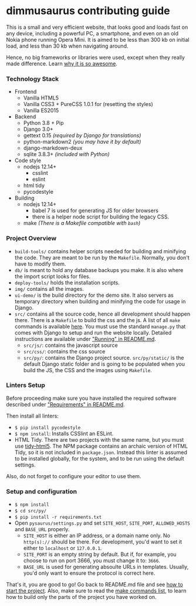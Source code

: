 # dimmusaurus contributing guide

This is a small and very efficient website, that looks good and loads fast on any device, including a powerful PC, a smartphone, and even on an old Nokia phone running Opera Mini. It is aimed to be less than 300 kb on initial load, and less than 30 kb when navigating around.

Hence, no big frameworks or libraries were used, except when they really made difference. Learn [why it is so awesome](https://idlewords.com/talks/website_obesity.htm).

### Technology Stack
* Frontend
  * Vanilla HTML5
  * Vanilla CSS3 + PureCSS 1.0.1 for (resetting the styles)
  * Vanilla ES2015
* Backend
  * Python 3.8 + Pip
  * Django 3.0+
  * gettext 0.15 _(required by Django for translations)_
  * python-markdown2 _(you may have it by default)_
  * django-markdown-deux
  * sqlite 3.8.3+ _(included with Python)_
* Code style
  * nodejs 12.14+
    * csslint
    * eslint
  * html tidy
  * pycodestyle
* Building
  * nodejs 12.14+
    * babel 7 is used for generating JS for older browsers
    * there is a helper node script for building the legacy CSS.
  * make _(There is a Makefile compatible with `bash`)_

### Project Overview
 * `build-tools/` contains helper scripts needed for building and minifying the code. They are meant to be run by the `Makefile`. Normally, you don't have to modify them.
 * `db/` is meant to hold any database backups you make. It is also where the import script looks for files.
 * `deploy-tools/` holds the installation scripts.
 * `img/` contains all the images.
 * `ui-demo/` is the build directory for the demo site. It also servers as temporary directory when building and minifying the code for usage in Django.
 * `src/` contains all the source code, hence all development should happen there. There is a `Makefile` to build the css and the js. A list of all `make` commands is available [here](README.md#available-make-commands). You must use the standard `manage.py` that comes with Django to setup and run the website locally. Detailed instructions are available under ["Running" in README.md](README.md#running).
   * `src/js/`: contains the javascript source
   * `src/css/`: contains the css source
   * `src/py/`: contains the Django project source. `src/py/static/` is the default Django static folder and is going to be populated when you build the JS, the CSS and the images using `Makefile`.

### Linters Setup
Before proceeding make sure you have installed the required software described under ["Requirements" in README.md](README.md#requirements).

Then install all linters:
* `$ pip install pycodestyle`
* `$ npm install`: Installs CSSlint an ESLint.
* HTML Tidy. There are two projects with the same name, but you must use [tidy-html5](https://github.com/htacg/tidy-html5/). The NPM package contains an archaic version of HTML Tidy, so it is not included in `package.json`. Instead this linter is assumed to be installed globally, for the system, and to be run using the default settings.

Also, do not forget to configure your editor to use them.

### Setup and configuration
* `$ npm install`
* `$ cd src/py/`
* `$ pip install -r requirements.txt`
* Open `pysaurus/settings.py` and set `SITE_HOST`, `SITE_PORT`, `ALLOWED_HOSTS` and `BASE_URL` properly.
  * `SITE_HOST` is either an IP address, or a domain name only. No `http(s)://` should be there. For development, you'd want to set it either to `localhost` or `127.0.0.1`.
  * `SITE_PORT` is an empty string by default. But if, for example, you choose to run on port 3666, you must change it to: `3666`.
  * `BASE_URL` is used for generating absoulte URLs in templates. Usually, you'd only want to ensure the protocol is correct here.

That's it, you are good to go! Go back to README.md file and see [how to start the project](README.md#running). Also, make sure to read the [make commands list](README.md#available-make-commands), to learn how to build only the parts of the project you have worked on.
